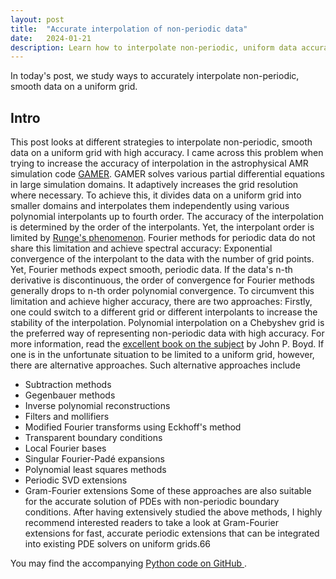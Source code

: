 ```yaml
---
layout: post
title:  "Accurate interpolation of non-periodic data"
date:   2024-01-21
description: Learn how to interpolate non-periodic, uniform data accurately using the Fourier transform!
---
```


<script src="https://cdn.mathjax.org/mathjax/latest/MathJax.js?config=TeX-AMS-MML_HTMLorMML" type="text/javascript"></script>

<p class="intro"><span class="dropcap">I</span>n today's post, we study ways to accurately interpolate non-periodic, smooth data on a uniform grid. </p>


## Intro
This post looks at different strategies to interpolate non-periodic, smooth data on a uniform grid with high accuracy. I came across this problem when trying to increase the accuracy of interpolation in the astrophysical AMR simulation code [GAMER][gamer-gh]. GAMER solves various partial differential equations in large simulation domains. It adaptively increases the grid resolution where necessary. To achieve this, it divides data on a uniform grid into smaller domains and interpolates them independently using various polynomial interpolants up to fourth order. The accuracy of the interpolation is determined by the order of the interpolants. Yet, the interpolant order is limited by [Runge's phenomenon][runge-wiki]. Fourier methods for periodic data do not share this limitation and achieve spectral accuracy: Exponential convergence of the interpolant to the data with the number of grid points. Yet, Fourier methods expect smooth, periodic data. If the data's n-th derivative is discontinuous, the order of convergence for Fourier methods generally drops to n-th order polynomial convergence. To circumvent this limitation and achieve higher accuracy, there are two approaches: Firstly, one could switch to a different grid or different interpolants to increase the stability of the interpolation. Polynomial interpolation on a Chebyshev grid is the preferred way of representing non-periodic data with high accuracy. For more information, read the [excellent book on the subject][boyd-cheby] by John P. Boyd. If one is in the unfortunate situation to be limited to a uniform grid, however, there are alternative approaches.
Such alternative approaches include
- Subtraction methods
- Gegenbauer methods
- Inverse polynomial reconstructions
- Filters and mollifiers
- Modified Fourier transforms using Eckhoff's method
- Transparent boundary conditions
- Local Fourier bases
- Singular Fourier-Padé expansions
- Polynomial least squares methods
- Periodic SVD extensions
- Gram-Fourier extensions
Some of these approaches are also suitable for the accurate solution of PDEs with non-periodic boundary conditions. After having extensively studied the above methods, I highly recommend interested readers to take a look at Gram-Fourier extensions for fast, accurate periodic extensions that can be integrated into existing PDE solvers on uniform grids.66

You may find the accompanying <a href="https://github.com/KunkelAlexander/nonperiodicinterpolation-python"> Python code on GitHub </a>.

<img src="{{ site.baseurl }}/assets/img/nonperiodicinterpolation-python/runge.png" alt="">




[gamer-gh]: https://github.com/gamer-project/gamer
[runge-wiki]: https://en.wikipedia.org/wiki/Runge's_phenomenon
[boyd-cheby]: https://depts.washington.edu/ph506/Boyd.pdf
[periodicinterpolation-python-gh]: https://github.com/KunkelAlexander/periodicinterpolation-python
[numpy-fft-documentation]: https://numpy.org/doc/stable/reference/routines.fft.html